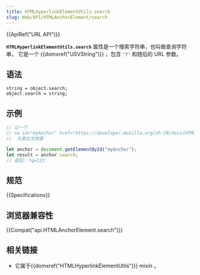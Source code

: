 ```yaml
---
title: HTMLHyperlinkElementUtils.search
slug: Web/API/HTMLAnchorElement/search
---
```

{{ApiRef("URL API")}}

**`HTMLHyperlinkElementUtils.search`** 属性是一个搜索字符串，也叫做查询字符串， 它是一个 {{domxref("USVString")}} ，包含 `'?'` 和随后的 URL 参数。

## 语法

```plain
string = object.search;
object.search = string;
```

## 示例

```js
// 让一个
// <a id="myAnchor" href="https://developer.mozilla.org/zh-CN/docs/HTMLHyperlinkElementUtils.search?q=123" />
//  元素在文档里

let anchor = document.getElementById("myAnchor");
let result = anchor.search;
// 返回:'?q=123'
```

## 规范

{{Specifications}}

## 浏览器兼容性

{{Compat("api.HTMLAnchorElement.search")}}

## 相关链接

- 它属于{{domxref("HTMLHyperlinkElementUtils")}} mixin 。

